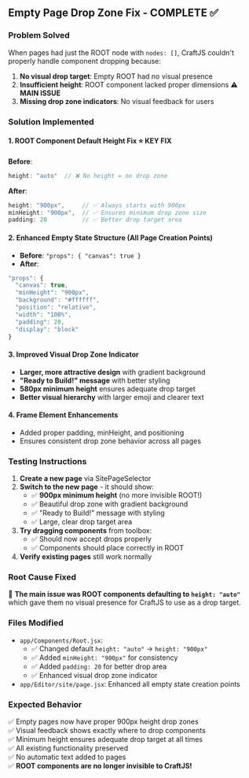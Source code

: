 ## Empty Page Drop Zone Fix - COMPLETE ✅

### Problem Solved
When pages had just the ROOT node with `nodes: []`, CraftJS couldn't properly handle component dropping because:
1. **No visual drop target**: Empty ROOT had no visual presence
2. **Insufficient height**: ROOT component lacked proper dimensions ⚠️ **MAIN ISSUE**
3. **Missing drop zone indicators**: No visual feedback for users

### Solution Implemented

#### 1. ROOT Component Default Height Fix ⭐ **KEY FIX**
**Before**: 
```javascript
height: "auto"  // ❌ No height = no drop zone
```
**After**:
```javascript
height: "900px",     // ✅ Always starts with 900px
minHeight: "900px",  // ✅ Ensures minimum drop zone size
padding: 20          // ✅ Better drop target area
```

#### 2. Enhanced Empty State Structure (All Page Creation Points)
- **Before**: `"props": { "canvas": true }`
- **After**: 
```javascript
"props": { 
  "canvas": true,
  "minHeight": "900px",
  "background": "#ffffff", 
  "position": "relative",
  "width": "100%",
  "padding": 20,
  "display": "block"
}
```

#### 3. Improved Visual Drop Zone Indicator
- **Larger, more attractive design** with gradient background
- **"Ready to Build!" message** with better styling
- **580px minimum height** ensures adequate drop target
- **Better visual hierarchy** with larger emoji and clearer text

#### 4. Frame Element Enhancements
- Added proper padding, minHeight, and positioning
- Ensures consistent drop zone behavior across all pages

### Testing Instructions

1. **Create a new page** via SitePageSelector
2. **Switch to the new page** - it should show:
   - ✅ **900px minimum height** (no more invisible ROOT!)
   - ✅ Beautiful drop zone with gradient background
   - ✅ "Ready to Build!" message with styling
   - ✅ Large, clear drop target area
3. **Try dragging components** from toolbox:
   - ✅ Should now accept drops properly
   - ✅ Components should place correctly in ROOT
4. **Verify existing pages** still work normally

### Root Cause Fixed
🎯 **The main issue was ROOT components defaulting to `height: "auto"`** which gave them no visual presence for CraftJS to use as a drop target.

### Files Modified
- `app/Components/Root.jsx`: 
  - ✅ Changed default `height: "auto"` → `height: "900px"`
  - ✅ Added `minHeight: "900px"` for consistency
  - ✅ Added `padding: 20` for better drop area
  - ✅ Enhanced visual drop zone indicator
- `app/Editor/site/page.jsx`: Enhanced all empty state creation points

### Expected Behavior
✅ Empty pages now have proper 900px height drop zones  
✅ Visual feedback shows exactly where to drop components  
✅ Minimum height ensures adequate drop target at all times  
✅ All existing functionality preserved  
✅ No automatic text added to pages  
✅ **ROOT components are no longer invisible to CraftJS!**
